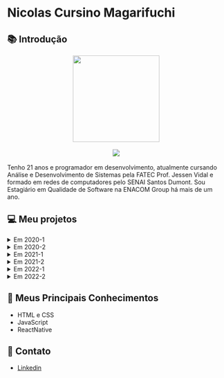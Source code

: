 # Nicolas Cursino Magarifuchi

## :books: Introdução

<body>
  <div align="center">
    <kbd><img src="https://avatars.githubusercontent.com/nicursino" width="200px" height="200px"/></kbd>
    <p><a href=https://www.linkedin.com/in/nicolas-cursino-406935184/><img src="https://img.shields.io/badge/LinkedIn-0077B5?style=for-the-badge&logo=linkedin&logoColor=white"/></a></p>
  </div>
</body>

Tenho 21 anos e programador em desenvolvimento, atualmente cursando Análise e Desenvolvimento de Sistemas pela FATEC Prof. Jessen Vidal e formado em redes de computadores pelo SENAI Santos Dumont. Sou Estagiário em Qualidade de Software na ENACOM Group há mais de um ano.

## :computer: Meu projetos

<details>
  <summary>Em 2020-1</summary>

### Resumo

O projeto integrador desse semestre foi um aplicativo de segurança domiciliar, foi desenvolvido e criado para uma inovação no mercado com a facilidade e funcionalidade de ter a autonomia da segurança do seu domicílio em suas mãos, onde e quando quiser, por um ótimo custo-benefício tendo o contato direto com os nossos desenvolvedores por uma rede social para sugestões de melhoria e tirar dúvidas tendo confiabilidade, integridade e disponibilidade com nosso cliente em prol da sua segurança.

### Parceiro Acadêmico

FATEC - Prof. Jessen Vidal, proposto pelo o Prof. Jean Carlos Lourenço Costa da disciplina de Programação em Microinformática.

### Problema

Criar um aplicativo com o objetivo de implementar as tecnologias de programação modular e banco de dados.

### Solução

Aplicativo de segurança doméstica para trazer o máximo de segurança e conforto para o cliente, tendo em vista, a autonomia total do cliente sobre a segurança do seu próprio domicilio onde e quando quiser.

### Tecnologias Utilizadas

#### Firebase - database

É um serviço que pode autenticar usuários apenas usando o código do cliente. Usamos como banco de dados que podemos armazenar os dados dos clientes na nuvem do firebase.

#### Kodular - Mobile Plataform

Plataforma para desenvolvimento e criação de aplicativos android através do uso de blocos lógicos e programação. Nele podemos desenvolver todo o nosso projeto usando programação em blocos e design do aplicativo.

### Contribuições Pessoais

Eu fiquei responsável pelo o desing do aplicativo e por sua documentação. O design aos poucos fui aprendendo com o Kodular tive certa facilidade, fui atrás de diversas fontes para uma maior compreensão e aprendizagem, com isso conseguindo montando as telas do aplicativo e estudando o frebase para entender o total funcionamento do proejto, auxiliando meus colegas para o que fosse necessário.

### Hard Skills
  
Kodular - Sei usar com autonomia.
  
Firebase - Sei usar com ajudar.

### Soft Skills

Resiliência - No começo era tudo muito novo então, nós precisamos trabalhar bastante e aprender várias novas coisas ao mesmo e administrar esse tempo e trabalho não foi algo fácil, tivemos vários problemas em relação a base dados mas nos adaptamos e conseguimos proceder com o projeto.

Comunicação - Foi muito importante a comunicação que tivemos, principalmente, que estávamos em EAD, então trabalhamos muito nisso já que o tempo todo nós tínhamos que estar atualizados sobre o progresso do projeto frequentemente e trabalhando juntos, sempre estávamos em sintonia.
 
**Vídeos do projeto:**

- [Câmera de segurança](https://drive.google.com/file/d/1ZTmHyagF4pVJgk02Pg6iP88g4zk6GSTO/view?usp=sharing)
- [Chamadas de Emergência](https://drive.google.com/file/d/1ZZMmOgKXKVMSb6pout-qUtOB4mkpSJ-r/view?usp=sharing)
  
</details>

<details>
  <summary>Em 2020-2</summary>
  
  ### Resumo
  
O projeto integrador desse semestre foi desenvolver um aplicativo de gerenciamento para controle da jornada de trabalho dos motoristas de forma parametrizável, visando funcionalidades de planejamento, acompanhamento e controle.

### Parceiro Acadêmico

IACIT - Empresa de capacitação tecnológica para o desenvolvimento de produtos e sistemas aplicados ao Auxílio de Controle.
  
### Problema
  
Monitorar a jornada dos funcionários de ponta a ponta de uma maneira que seja intuitiva e de fácil usabilidade, para ter segurança no transporte de cargas e controle dos horários dos motoristas, tendo a melhor experiência do usuário e rapidez no registro de ações.

### Solução

Desenvolver um aplicativo de gerenciamento para controle da jornada de trabalho dos motoristas, de modo que motorista, funcionário e administrador tenham suas próprias funcionalidades no sistema.

### Tecnologias Utilizadas

#### Java

O Java é uma linguagem de programação orientada a objetos e é uma das linguagens mais utilizadas pelas empresas na atualidade no desenvolvimento de aplicações WEB e Mobile. Uma tecnologia usada para desenvolver aplicações que tornam a Web mais intuitiva e útil. O Java não é a mesma coisa que o javascript, que é uma tecnologia simples usada para criar páginas Web e só é executado no seu browser.
  
O Java permite executar diversos tipos de aplicações como em jogos ou bater papo online. sem ele grandes partes das aplicações que existem simplemesnte não funcionariam.

#### PostgreSQL
  
O PostgreSQL é uma ferramenta que atua como sistema de gerenciamento de bancos de dados relacionados. Seu foco é permitir implementação da linguagem SQL em estruturas, garantindo um trabalho com os padrões desse tipo de ordenação dos dados. Que cada coisa criada é tratada como um objeto, tais como bancos de dados, tabelas, views, triggers, etc.

#### pgAdmin

O pgAdmin é uma excelente ferramenta para administração do Postgresql, ela permiti fazer todas as tarefas necessárias de administração do banco de dados.

### Contribuições Pessoais
 
Durante o projeto fu responsável por diversas funções, como a maior parte dele foi focada no backend e eu sendo um desenvolvedor frontend, tive que me adaptar ao que fosse mais útli para a equipe então contribui com a construção do banco de dados, como a conexão do software com o banco de dados, prototipação do projeto e sua documentação.  

### Hard Skills

  <strong>Java</strong> - Sei usar com ajuda.

  <strong>PostgreSQL</strong> - Sei usar com autonomia.

  <strong>pgAdmin</strong> - Sei usar com autonomia.
  
### Soft Skills
  
Capacidade de adaptação: Tive que me adaptar a proposta do cliente pois o grande parte do projeto foi voltada para o backend, com isso tive de sair da minha zona de conforto com a adaptação de ser mais útil para a equipe, não só apenas conhecimento na parte do frontend, também ao backend.

**Vídeos do projeto finalizado:**

- [Adicionar viagem do funcionário](https://github.com/DevSlim001/PI_2020.2/blob/master/assets/Adicionar-viagem-Funcionario3_1.gif)
- [Verificar viagens finalizadas](https://github.com/DevSlim001/PI_2020.2/blob/master/assets/Como-verificar-viagens-finalizadas-Funcionario3_2.gif)
- [Verificar status de viagem](https://github.com/DevSlim001/PI_2020.2/blob/master/assets/Verificar-status-em-tempo-real3_3.gif)
- [Mudar status de viagem](https://github.com/DevSlim001/PI_2020.2/blob/master/assets/Mudar-status-de-viagem-Motorista3_4.gif)



<a href="https://github.com/DevSlim001/PI_2020.2" target="__blank">Clique aqui para mais informações sobre o projeto</a>

</details>

<details>
  <summary>Em 2021-1</summary>

### Resumo

O projeto integrador deste semestre que por conta da COVID-19, cada vez mais foi requisitado formas mais seguras de interagir com as pessoas por meio da tecnologia. O desafio foi achar uma solução para facilitar a vida de estudantes com uma plataforma de ensino remoto com praticidade e facilidade.

### Parceiro Acadêmico

A empresa parceira desse projeto foi a Ness Health, empresa de tecnologia que inova e transforma diariamente a área da saúde, implementando tecnologias que transformam a medicina moderna. 
  
### Problema

Facilitar a vida de estudantes com uma plataforma de ensino remoto com praticidade e facilidade.

### Solução
  
Criação da plataforma nEDUC, uma plataforma de ensino digital com ampla variedade de conteúdo de qualidade para superar as limitações do ensino no Brasil. Sendo uma plataforma gratuita com um sistema completo e responsivo.

### Tecnologias Utilizadas

#### HTML
É uma linguagem de computador que compõe a maior parte das páginas da internet e dos aplicativos online. Um hipertexto é um texto usado para fazer referência a outros textos, enquanto uma linguagem de marcação é composta por uma série de marcações que dizem para os servidores da web qual é o estilo e a estrutura de um documento.
 
#### CSS
É chamado de linguagem Cascading Style Sheet e é usado para estilizar elementos escritos em uma linguagem de marcação como HTML. O CSS separa o conteúdo da representação visual do site. Pense  na decoração da sua página. Utilizando o CSS é possível alterar a cor do texto e do fundo, fonte e espaçamento entre parágrafos. Também pode criar tabelas, usar variações de layouts, ajustar imagens para suas respectivas telas e assim por diante.

#### JavaScript
A linguagem de programação Javascript permite ao desenvolvedor implementar diversos itens de alto nível de complexidade em páginas web, como animações, mapas, gráficos ou informações que se atualizam em intervalos de tempo padrão, por exemplo.

Javascript é a terceira camada do bolo de desenvolvimento web e front-end, junto com HTML, CSS e PHP.

#### Java
É uma linguagem de programação orientada a objetos e é uma das linguagens mais utilizadas pelas empresas na atualidade no desenvolvimento de aplicações WEB e Mobile. Uma tecnologia usada para desenvolver aplicações que tornam a Web mais intuitiva e útil. O Java não é a mesma coisa que o javascript, que é uma tecnologia simples usada para criar páginas Web e só é executado no seu browser.
  
O Java permite executar diversos tipos de aplicações como em jogos ou bater papo online. sem ele grandes partes das aplicações que existem simplemesnte não funcionariam.

#### PostGreSQL
É uma ferramenta que atua como sistema de gerenciamento de bancos de dados relacionados. Seu foco é permitir implementação da linguagem SQL em estruturas, garantindo um trabalho com os padrões desse tipo de ordenação dos dados. Que cada coisa criada é tratada como um objeto, tais como bancos de dados, tabelas, views, triggers, etc.


### Contribuições Pessoais

Como desenvolvedor fiquei responsável pela parte do frontend da aplicação utilizando as tecnologias HTML e CSS para o seu desenvolvimento. 

### Hard Skills
HTML - Sei usar com autonomia.
  
CSS - Sei usar com autonomia.
  
JavaScript - Sei usar com autonomia.

### Soft Skills
  
Trabalho em equipe: para organização e divisão de tarefas foi preciso o trabalho em equipe de todos os integrantes da equipe assim podendo ver o desempenho e comprometimento para o desenvolvimento da aplicação.
 
**Vídeos do projeto:**

![Responsividade](https://github.com/DevSlim001/API_NEDUC/blob/main/readassets/Responsividade.gif)

![Cadastro-de-curso-e-tarefa](https://github.com/DevSlim001/API_NEDUC/blob/main/readassets/Cadastro-de-curso-e-tarefa.gif)

![ADM](https://github.com/DevSlim001/API_NEDUC/blob/sprint_4/Cadastrodenovidades.gif)

![GESTOR](https://github.com/DevSlim001/API_NEDUC/blob/sprint_4/Homegestor.gif)

<a href="https://github.com/DevSlim001/API_NEDUC" target="__blank">Clique aqui para mais informações sobre o projeto</a>
  
  
</details>

<details>
<summary>Em 2021-2</summary>

### Resumo



### Parceiro Acadêmico

EMBRAER - é um conglomerado transnacional brasileiro, fabricante de aviões comerciais, executivos, agrícolas e militares, peças aeroespaciais, serviços e suporte na área.

### Problema

O desafio do projeto foi com base em um problema real enfrentado na Embraer; na empresa toda a aeronave produzida conta com um manual operacional que demonstra o funcionamento de suas peças. No entanto, o manual é criado e mantido de forma manual, utilizando planilhas para fazer o controle do lançamento de manuais atualizados. Além desta prática necessitar de bastante tempo devido a complexidade, implica no surgimento de erros nos manuais.

### Solução

A solução foi elaborar uma aplicação desktop que, comunicando com um servidor interno da empresa, seja capaz de criar, manipular e dispor os manuais para os clientes de fomra facilitada.

### Tecnologias Utilizadas

#### Spring Framework
Spring é um framework Java amplamente utilizado pela comunidade que otimiza o processo de desenvolvimento web em Java, possibilitando um maior domínio do projeto que está sendo desenvolvido com um suporte à infraestrutura direto na aplicação, permitindo que os desenvolvedores possam se concentrar na parte lógica da aplicação, sem se preocupar com configurações de ambiente.

A ferramente possui uma plenitude de funcionalidades, se destacando entre elas o Spring Data, módulo responsável pela conexão da aplicação com um banco de dados que possibilita trabalhar com mais facilidade por fazer essa integração de forma mais direta.

Também é notável o Spring MVC, tecnologia que facilita o desenvolvimento Web em Java permitindo construir uma aplicação web ou API Rest de forma simples e intuitiva, gerando aplicações robustas e flexíveis.

O Spring foi a tecnologia chave do projeto, utilizada para construir as rotas de integração com banco de dados, adotando a lógica necessária para o tratamento dos manuais, e a comunicação com a interface gráfica do usuário.

#### PostgreSQL
O banco de dados do sistema proposto foi construido com o PostgreSQL, um sistema de gerenciamento de banco de dados, que utiliza a linguagem SQL como interface para adicionar, acessar e processar os dados de uma aplicação. Foi utilizado para fazer a persistência dos dados.

#### AngularJS
A interface do usuário foi construída utilizando AngularJS, um framework front-end javascript que oferece um padrão de comopnentização de elementos HTML, facilitando o trabalho do desenvolvimento e integração das telas.
  
### Contribuições Pessoais

### Hard Skills

### Soft Skills

</details>

<details>
<summary>Em 2022-1</summary>

### Resumo

O nosso projeto integrador deste semestre tinha como objetivo a criação de um aplicativo mobile de notificação de atualizações e consulta de PDFs, conhecidos neste projeto como FOLs, que continham novas informações sobre problemas que recorrentes que podem acontecer nos veículos dos clientes.

### Parceiro Acadêmico

EMBRAER - é um conglomerado transnacional brasileiro, fabricante de aviões comerciais, executivos, agrícolas e militares, peças aeroespaciais, serviços e suporte na área.

### Problema

Notificar clientes sobre novas informações sobre problemas recorrentes que podem acontecer em seus veículos.

### Solução
  
Criar um aplicativo mobile de notificação de atualizações e consulta de PDFs, conhecidos como FOLs para ficar a disposição dos clientes quando fosse necessitado.

### Tecnologias Utilizadas

#### Java
  
É uma linguagem de programação orientada a objetos e é uma das linguagens mais utilizadas pelas empresas na atualidade no desenvolvimento de aplicações WEB e Mobile. Uma tecnologia usada para desenvolver aplicações que tornam a Web mais intuitiva e útil. O Java não é a mesma coisa que o javascript, que é uma tecnologia simples usada para criar páginas Web e só é executado no seu browser.
  
O Java permite executar diversos tipos de aplicações como em jogos ou bater papo online. sem ele grandes partes das aplicações que existem simplemesnte não funcionariam.

#### React Native

o React Native é um Framework para desenvolvimento de aplicativos móveis multiplataforma. Um Framework é um facilitador no desenvolvimento de diversas aplicações e, sem dúvida, sua utilização poupa tempo e custos para quem utiliza e é um conjunto de bibliotecas utilizadas para criar uma base, onde as aplicações são construídas, um otimizador de recursos.

Baseado no React, framework JS para desenvolvimento web, o React Native possibilita a criação de aplicações móvel multiplataforma (Android e iOS) utilizando apenas Javascript. Porém, diferente de outros frameworks com esta mesma finalidade (Cordova, por exemplo), todo o código desenvolvido com o React Native é convertido para linguagem nativa do sistema operacional, o que torna o app muito mais fluido.

#### PostGreSQL
  
É uma ferramenta que atua como sistema de gerenciamento de bancos de dados relacionados. Seu foco é permitir implementação da linguagem SQL em estruturas, garantindo um trabalho com os padrões desse tipo de ordenação dos dados. Que cada coisa criada é tratada como um objeto, tais como bancos de dados, tabelas, views, triggers, etc.
  
#### MongoDB

O MongoDB é um banco de dados de documentos usado para criar aplicativos de Internet altamente disponíveis e escaláveis. Com sua abordagem de esquema flexível , é popular entre as equipes de desenvolvimento que usam metodologias ágeis. Oferecendo drivers para todas as principais linguagens de programação, o MongoDB permite que você comece imediatamente a construir seu aplicativo sem perder tempo configurando um banco de dados.
    
### Contribuições Pessoais

Fiquei responsável pela parte do frontend do projeto utilizando o framewrok React Native para o desenvolvimento do aplicativo, tive certa dificuldade no começo por conta de ser uma nova tecnologia que não tinha conhecimento mas ao longo do projeto pude desenvolver meu aprendizado com sua frequência utilização e como Scrum Master também fiquei com a resposabilidade de documentação do projeto e atribuição de tarefas para a equipe.

### Hard Skills

  <strong> React Native </strong> - Sei usar com autonomia 

  <strong> Java </strong> - Sei usar com ajuda 

  <strong> MongoDB </strong> - Sei usar com ajuda 

### Soft Skills
  
Comunicação - Foi essencial a comunicação entre os integrantes do grupo por ser scrum master da equipe, estando o tempo todo disponível, comunicando e solicitando feedbacks sobre o andamento de entregas da equipe.

Organização - A organização e distribuição de tarefas para os integrantes da equipe foi um ponto de extrema importância para que as entregas de cada sprint tivessem seus devidos MVPs completos para o cliente de forma satisfatória.

Motivação - Por ser scrum master precisava manter a equipe motivada nas entregas para que não houvesse desânimo por algum feedback ruim ou pelas dificuldades que passamos em todas as sprints para o desenvolvimento do aplicativo, mantendo a tranquilidade para que não estivessem pressionados e pudessem fazer as entregas de forma calma e segura.
  
**Vídeos do projeto:**
  
![application](https://github.com/medrenan/eFol-app/blob/main/docs/Wireframes/Sprint%202/application.gif)
  
<a href="https://github.com/medrenan/eFol-app" target="__blank">Clique aqui para mais informações sobre o projeto</a>
  
</details>

<details>
<summary>Em 2022-2</summary>
  
### Resumo
  
O projeto constitui de uma adição de uma nova ferramenta a uma aplicação feita em outro projeto para a Visiona. Nesta ferramenta era necessário ir ao campo contar vagens e grãos para sua utilização e isso exigia tempo do agricultor, assim nos foi dada a ideia de criar uma ferramenta com inteligência artificial para contagem automática e visual destes grãos para facilitar a vida do agricultor.

### Parceiro Acadêmico

VISIONA - é uma joint-venture entre a Embraer Defesa & Segurança e a Telebras, voltada para a integração de sistemas espaciais.

### Problema

Agricultor tendo falta de praticidade e exigindo muito tempo do mesmo para fazer a contagem das sementes de soja.

### Solução
  
Adicionar uma nova funcionalidade na ferramenta ja usada pelo agricultor, criando assim uma ferramenta com inteligência artificial para contagem atuomática e visual dos grãos.

### Tecnologias Utilizadas

#### Tensorflow

TensorFlow é uma biblioteca de código aberto criada para aprendizado de máquina, computação numérica e muitas outras tarefas. Foi desenvolvido pelo Google em 2015 e rapidamente se tornou uma das principais ferramentas para machine learning e deep learning.

#### Keras

O Keras é uma biblioteca de rede neural de código aberto escrita em Python. Ele é capaz de rodar em cima de TensorFlow, Microsoft Cognitive Toolkit, R, Theano, ou PlaidML. Projetado para permitir experimentação rápida com redes neurais profundas, ele se concentra em ser fácil de usar, modular e extensível.

#### Python

Python é uma linguagem de programação de alto nível, interpretada de script, imperativa, orientada a objetos, funcional, de tipagem dinâmica e forte. 

#### PostgreSQL

É uma ferramenta que atua como sistema de gerenciamento de bancos de dados relacionados. Seu foco é permitir implementação da linguagem SQL em estruturas, garantindo um trabalho com os padrões desse tipo de ordenação dos dados. Que cada coisa criada é tratada como um objeto, tais como bancos de dados, tabelas, views, triggers, etc.

#### Flask
  
Flask é um pequeno framework web escrito em Python. É classificado como um microframework porque não requer ferramentas ou bibliotecas particulares, mantendo um núcleo simples, porém, extensível.
  
### Contribuições Pessoais

Para começar neste projeto fui PO da equipe logo tendo contato direto com o cliente assim fazendo perguntas e passando as informações essenciais para minha equipe, validando backlogs da sprint antes das entregas e ficando responsável por toda documentação do projeto. Contribui no treinamento da IA para reconhecimento de imagem das vagens com treinamentos frequentes para maior porcentagem de acerto da IA ao identificar a quantidade de sementes de soja presentes na vagem. 

### Hard Skills
  
  <strong> keras </strong> - Sei usar com autonomia 

  <strong> Tensorflow </strong> - Sei usar com autonomia

  <strong> PostgreSQL </strong> - Sei usar com autonomia


### Soft Skills

Comunicação - Foi essencial a comunicação entre os integrantes do grupo por ser PO da equipe, estando o tempo todo disponível, comunicando e solicitando feedbacks sobre o andamento de entregas da equipe.
  
**Vídeos e imagens do projeto:**

<p align="center">
 <img src="https://github.com/medrenan/SoyIA/blob/main/doc/Mockup/Sprint%204/App-running.gif">
</p>

| Step 1 | Step 2 | Step 3 | Step 4 | Step 5 |
| --- | --- | --- | --- | --- |
| <img src="https://github.com/medrenan/SoyIA/blob/main/doc/Mockup/Sprint%204/App%20step%201.jpeg" width="250"> | <img src="https://github.com/medrenan/SoyIA/blob/main/doc/Mockup/Sprint%204/App%20step%202.jpeg" width="250"> | <img src="https://github.com/medrenan/SoyIA/blob/main/doc/Mockup/Sprint%204/App%20step%203.jpeg" width="250"> | <img src="https://github.com/medrenan/SoyIA/blob/main/doc/Mockup/Sprint%204/App%20step%204.jpeg" width="250"> | <img src="https://github.com/medrenan/SoyIA/blob/main/doc/Mockup/Sprint%204/App%20step%205.jpeg" width="250"> |

  
<a href="https://github.com/medrenan/SoyIA" target="__blank">Clique aqui para mais informações sobre o projeto</a>

</details>
  

<h2> 📘 Meus Principais Conhecimentos </h2>

- HTML e CSS
- JavaScript
- ReactNative

<h2> 📌 Contato </h2>

- [Linkedin](https://www.linkedin.com/in/nicolas-magarifuchi-406935184/)



